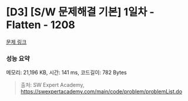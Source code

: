 # [D3] [S/W 문제해결 기본] 1일차 - Flatten - 1208 

[문제 링크](https://swexpertacademy.com/main/code/problem/problemDetail.do?contestProbId=AV139KOaABgCFAYh) 

### 성능 요약

메모리: 21,196 KB, 시간: 141 ms, 코드길이: 782 Bytes



> 출처: SW Expert Academy, https://swexpertacademy.com/main/code/problem/problemList.do